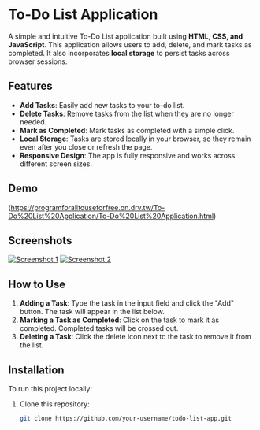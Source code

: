 # To-Do List Application

A simple and intuitive To-Do List application built using **HTML, CSS, and JavaScript**. This application allows users to add, delete, and mark tasks as completed. It also incorporates **local storage** to persist tasks across browser sessions.

## Features

- **Add Tasks**: Easily add new tasks to your to-do list.
- **Delete Tasks**: Remove tasks from the list when they are no longer needed.
- **Mark as Completed**: Mark tasks as completed with a simple click.
- **Local Storage**: Tasks are stored locally in your browser, so they remain even after you close or refresh the page.
- **Responsive Design**: The app is fully responsive and works across different screen sizes.

## Demo

(https://programforalltouseforfree.on.drv.tw/To-Do%20List%20Application/To-Do%20List%20Application.html)

## Screenshots

[![Screenshot 1](screenshot1.png)](https://drive.google.com/file/d/1a_Ym_MAt3ADRZIGuM6wcUL5-GQe0R4vZ/view?usp=sharing)
[![Screenshot 2](screenshot2.png)](https://drive.google.com/file/d/1qTGfye6qLSBtlXybEMDuyGrnwL4sSVBX/view?usp=sharing)

## How to Use

1. **Adding a Task**: Type the task in the input field and click the "Add" button. The task will appear in the list below.
2. **Marking a Task as Completed**: Click on the task to mark it as completed. Completed tasks will be crossed out.
3. **Deleting a Task**: Click the delete icon next to the task to remove it from the list.

## Installation

To run this project locally:

1. Clone this repository:
   ```bash
   git clone https://github.com/your-username/todo-list-app.git
